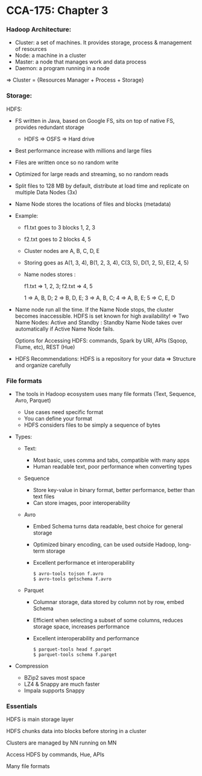 # CCA-175: Chapter 3

### Hadoop Architecture:

- Cluster:  a set of machines. It provides storage, process & management of resources
- Node: a machine in a cluster
- Master: a node that manages work and data process
- Daemon: a program running in a node

=> Cluster = {Resources Manager + Process + Storage}

### Storage:

HDFS:

- FS written in Java, based on Google FS, sits on top of native FS, provides redundant storage

  - HDFS => OSFS => Hard drive

- Best performance increase with millions and large files

- Files are written once so no random write

- Optimized for large reads and streaming, so no random reads

- Split files to 128 MB by default, distribute at load time and replicate on multiple Data Nodes (3x)

- Name Node stores the locations of files and blocks (metadata)

- Example:

  - f1.txt goes to 3 blocks 1, 2, 3

  - f2.txt goes to 2 blocks 4, 5

  - Cluster nodes are A, B, C, D, E

  - Storing goes as A(1, 3, 4), B(1, 2, 3, 4), C(3, 5), D(1, 2, 5), E(2, 4, 5)

  - Name nodes stores : 

    f1.txt => 1, 2, 3; f2.txt => 4, 5

    1 => A, B, D; 2 => B, D, E; 3 => A, B, C; 4 => A, B, E; 5 => C, E, D

- Name node run all the time. If the Name Node stops, the cluster becomes inaccessible. HDFS is set known for high availability! => Two Name Nodes: Active and Standby : Standby Name Node takes over automatically if Active Name Node fails.

	 Options for Accessing	HDFS: commands, Spark by URI, APIs (Sqoop, Flume, etc), REST (Hue)

- HDFS Recommendations: HDFS is a repository for your data => Structure and organize carefully


### File formats

- The tools in Hadoop ecosystem uses many file formats (Text, Sequence, Avro, Parquet)

  - Use cases need specific format
  - You can define your format
  - HDFS considers files to be simply a sequence of bytes 

- Types:

  - Text: 

    - Most basic, uses comma and tabs, compatible with many apps
    - Human readable text, poor performance when converting types

  - Sequence

    - Store key-value in binary format, better performance, better than text files
    - Can store images, poor interoperability

  - Avro

    - Embed Schema turns data readable, best choice for general storage

    - Optimized binary encoding, can be used outside Hadoop, long-term storage

    - Excellent performance et interoperability

      ```
      $ avro-tools tojson f.avro
      $ avro-tools getschema f.avro
      ```

  - Parquet

    - Columnar storage, data stored by column not by row, embed Schema

    - Efficient when selecting a subset of some columns, reduces storage space, increases performance

    - Excellent interoperability and performance

      ```
      $ parquet-tools head f.parqet
      $ parquet-tools schema f.parqet
      ```

- Compression

  - BZip2 saves most space
  - LZ4 & Snappy are much faster
  - Impala supports Snappy

### Essentials

HDFS is main storage layer

HDFS chunks data into blocks before storing in a cluster

Clusters are managed by NN running on MN

Access HDFS by commands, Hue, APIs

Many file formats 